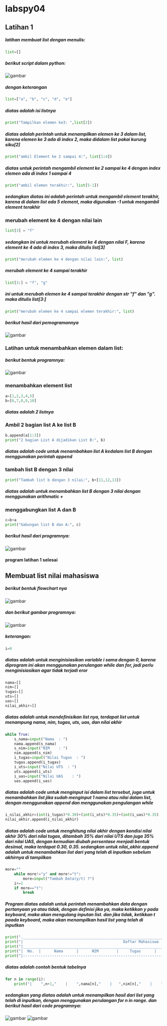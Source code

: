# labspy04
## Latihan 1
##### latihan membuat list dengan menulis:
```python
list=[]
```
##### berikut script dalam python:
![gambar](ss/ss1.png)

##### dengan keterangan
```python
list=["a", "b", "c", "d", "e"]
```
##### diatas adalah isi listnya
```python
print("Tampilkan elemen ke3: ",list[2])
```
##### diatas adalah perintah untuk menampilkan elemen ke 3 dalam list, karena elemen ke 3 ada di index 2, maka didalam list pakai kurung siku[2]
```python
print("ambil Element ke 2 sampai 4:", list[1:4]) 
```
##### diatas untuk perintah mengambil element ke 2 sampai ke 4 dengan index elemen ada di index 1 sampai 4
```python
print("ambil elemen terakhir:", list[5-1])
```
##### sedangkan diatas ini adalah perintah untuk mengambil element terakhir, karena di dalam list ada 5 element, maka digunakan -1 untuk mengambil element terakhir

### merubah element ke 4 dengan nilai lain
```python
list[3] = "f" 
```
##### sedangkan ini untuk merubah element ke 4 dengan nilai F, karena element ke 4 ada di index 3, maka ditulis list[3]
```python
print("merubah elemen ke 4 dengan nilai lain:", list)
```
##### merubah element ke 4 sampai terakhir
```python
list[3:] = "f", "g" 
```
##### ini untuk merubah elemen ke 4 sampai terakhir dengan str "f" dan "g". maka ditulis list[3:]
```python
print("merubah elemen ke 4 sampai elemen terakhir:", list)
```
##### berikut hasil dari pemogramannya
![gambar](ss/ss3.png)


### Latihan untuk menambahkan elemen dalam list:
##### berikut bentuk programnya:
![gambar](ss/ss2.png)
### menambahkan element list
```python
a=[1,2,3,4,5]
b=[6,7,8,9,10]
```
##### diatas adalah 2 listnya
### Ambil 2 bagian list A ke list B
```python
b.append(a[1:3])
print("2 bagian List A dijadikan List B:", b)
```
##### diatas adalah code untuk menambahkan list A kedalam list B dengan menggunakan perintah append
### tambah list B dengan 3 nilai
```python
print("Tambah list b dengan 3 nilai:", b+[11,12,13])
```
##### diatas adalah untuk menambahkan list B dengan 3 nilai dengan menggunakan arithmatic +
### menggabungkan list A dan B
```python
c=b+a
print("Gabungan list B dan A:", c)
```
##### berikut hasil dari programnya:
![gambar](ss/ss4.png)
#### program latihan 1 selesai

## Membuat list nilai mahasiswa
##### berikut bentuk flowchart nya
![gambar](ss/flowchart.png)
##### dan berikut gambar programnya:
![gambar](ss/prgrm.png)
##### keterangan:
```python
i=0
```
##### diatas adalah untuk menginisiasikan variable i sama dengan 0, karena diprogram ini akan menggunakan perulangan while dan for, jadi perlu menginisiasikan agar tidak terjadi eror
```python
nama=[]
nim=[]
tugas=[]
uts=[]
uas=[]
nilai_akhir=[]
```
##### diatas adalah untuk mendefinisikan list nya, terdapat list untuk menampung nama, nim, tugas, uts, uas, dan nilai akhir
```python
while True:
    s_nama=input("Nama  : ")
    nama.append(s_nama)
    s_nim=input("NIM    : ")
    nim.append(s_nim)
    i_tugas=input("Nilai Tugas  : ")
    tugas.append(i_tugas)
    i_uts=input("Nilai UTS  : ")
    uts.append(i_uts)
    i_uas=input("Nilai UAS    : ")
    uas.append(i_uas)
```
##### diatas adalah code untuk menginput isi dalam list tersebut, juga untuk menambahkan list jika sudah menginput 1 nama atau nilai dalam list, dengan menggunakan append dan menggunakan pengulangan while
```python
i_nilai_akhir=(int(i_tugas)*0.30)+(int(i_uts)*0.35)+(int(i_uas)*0.35)
nilai_akhir.append(i_nilai_akhir)
```
##### diatas adalah code untuk menghitung nilai akhir dengan kondisi nilai akhir 30% dari nilai tugas, ditambah 35% dari nilai UTS dan juga 35% dari nilai UAS, dengan kemudian diubah persentase menjadi bentuk desimal, maka terdapat 0.30, 0.35. sedangkan untuk nilai_akhir.append adalah untuk menambahkan list dari yang telah di inputkan sebelum akhirnya di tampilkan
```python
more=""
    while more!="y" and more!="t":
        more=input("Tambah Data(y/t) ?")
    i+=1
    if more=="t":
        break
```
##### Program diatas adalah untuk perintah menambahkan data dengan pertanyaan ya atau tidak, dengan definisi jika ya, maka ketikkan y pada keyboard, maka akan mengulang inputan list. dan jika tidak, ketikkan t paada keyboard, maka akan menampilkan hasil list yang telah di inputkan
``` python
print("._____________________________________________________________________________________________________________.")
print("|                                             Daftar Mahasiswa                                                |")
print("|_____________________________________________________________________________________________________________|")
print("|  No.  |      Nama      |      NIM        |     Tugas      |      UTS      |      UAS      |      Akhir      |")
print("|-------------------------------------------------------------------------------------------------------------|")
```
##### diatas adalah contoh bentuk tabelnya
```python
for n in range(i):
    print("|    ",n+1,"    |    ",nama[n],"    |   ",nim[n],"    |    ",tugas[n],"   |   ",uts[n],"    |    ",uas[n],"    |    ",nilai_akhir[n],"   |")
```
##### sedangkan yang diatas adalah untuk menampilkan hasil dari list yang telah di inputkan, dengan menggunakan perulangan for n in range. dan berikut hasil dari code programnya:
![gambar](ss/ss6.png)
![gambar](ss/ss7.png)